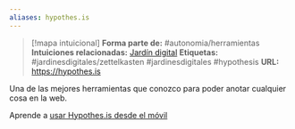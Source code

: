 ```yaml
---
aliases: hypothes.is
--- 
```

> [!mapa intuicional]
> **Forma parte de:** #autonomia/herramientas 
> **Intuiciones relacionadas:** [Jardín digital](Jardín%20digital.md)
> **Etiquetas:** #jardinesdigitales/zettelkasten #jardinesdigitales #hypothesis 
> **URL:** https://hypothes.is

Una de las mejores herramientas que conozco para poder anotar cualquier cosa en la web.

Aprende a [usar Hypothes.is desde el móvil](How%20to%20Use%20Hypothesis%20on%20Mobile%20Devices%20-%20Hypothesis.md)